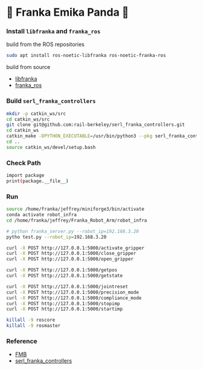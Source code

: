 # 🦾 Franka Emika Panda 🐼

### Install `libfranka` and `franka_ros`
build from the ROS repositories
```bash
sudo apt install ros-noetic-libfranka ros-noetic-franka-ros
```
build from source
* [libfranka](https://github.com/frankaemika/libfranka/blob/main/README.md)
* [franka_ros](https://frankaemika.github.io/docs/installation_linux.html#building-the-ros-packages)


### Build `serl_franka_controllers`
```bash
mkdir -p catkin_ws/src
cd catkin_ws/src
git clone git@github.com:rail-berkeley/serl_franka_controllers.git
cd catkin_ws
catkin_make -DPYTHON_EXECUTABLE=/usr/bin/python3 --pkg serl_franka_controllers
cd ..
source catkin_ws/devel/setup.bash
```


### Check Path
```bash
import package
print(package.__file__)
```


### Run

```bash
source /home/franka/jeffrey/miniforge3/bin/activate
conda activate robot_infra
cd /home/franka/jeffrey/Franka_Robot_Arm/robot_infra

# python franka_server.py --robot_ip=192.168.3.20
pytho test.py --robot_ip=192.168.3.20

```

```bash
curl -X POST http://127.0.0.1:5000/activate_gripper                                 # Activate gripper
curl -X POST http://127.0.0.1:5000/close_gripper                                    # Close gripper
curl -X POST http://127.0.0.1:5000/open_gripper                                     # Open gripper

curl -X POST http://127.0.0.1:5000/getpos                                           # Print current end-effector pose
curl -X POST http://127.0.0.1:5000/getstate

curl -X POST http://127.0.0.1:5000/jointreset                                       # Perform joint reset
curl -X POST http://127.0.0.1:5000/precision_mode                                   # Change the impedance controller to precision mode
curl -X POST http://127.0.0.1:5000/compliance_mode                                  # Change the impedance controller to compliance mode
curl -X POST http://127.0.0.1:5000/stopimp                                          # Stop the impedance controller
curl -X POST http://127.0.0.1:5000/startimp                                         # Start the impedance controller (**Only run this after stopimp**)

```

```bash
killall -9 roscore
killall -9 rosmaster
```


### Reference
* [FMB](https://github.com/rail-berkeley/fmb/tree/main)
* [serl_franka_controllers](https://github.com/rail-berkeley/serl_franka_controllers)



